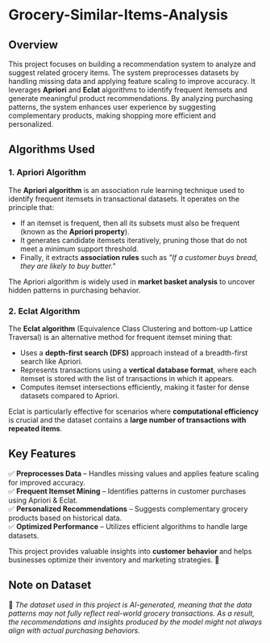 # **Grocery-Similar-Items-Analysis**

## **Overview**  
This project focuses on building a recommendation system to analyze and suggest related grocery items. The system preprocesses datasets by handling missing data and applying feature scaling to improve accuracy. It leverages **Apriori** and **Eclat** algorithms to identify frequent itemsets and generate meaningful product recommendations. By analyzing purchasing patterns, the system enhances user experience by suggesting complementary products, making shopping more efficient and personalized.  

## **Algorithms Used**  

### **1. Apriori Algorithm**  
The **Apriori algorithm** is an association rule learning technique used to identify frequent itemsets in transactional datasets. It operates on the principle that:  
- If an itemset is frequent, then all its subsets must also be frequent (known as the **Apriori property**).  
- It generates candidate itemsets iteratively, pruning those that do not meet a minimum support threshold.  
- Finally, it extracts **association rules** such as *"If a customer buys bread, they are likely to buy butter."*  

The Apriori algorithm is widely used in **market basket analysis** to uncover hidden patterns in purchasing behavior.  

### **2. Eclat Algorithm**  
The **Eclat algorithm** (Equivalence Class Clustering and bottom-up Lattice Traversal) is an alternative method for frequent itemset mining that:  
- Uses a **depth-first search (DFS)** approach instead of a breadth-first search like Apriori.  
- Represents transactions using a **vertical database format**, where each itemset is stored with the list of transactions in which it appears.  
- Computes itemset intersections efficiently, making it faster for dense datasets compared to Apriori.  

Eclat is particularly effective for scenarios where **computational efficiency** is crucial and the dataset contains a **large number of transactions with repeated items**.  

## **Key Features**  
✅ **Preprocesses Data** – Handles missing values and applies feature scaling for improved accuracy.  
✅ **Frequent Itemset Mining** – Identifies patterns in customer purchases using Apriori & Eclat.  
✅ **Personalized Recommendations** – Suggests complementary grocery products based on historical data.  
✅ **Optimized Performance** – Utilizes efficient algorithms to handle large datasets.  

This project provides valuable insights into **customer behavior** and helps businesses optimize their inventory and marketing strategies. 🚀

## **Note on Dataset**  
📝 *The dataset used in this project is AI-generated, meaning that the data patterns may not fully reflect real-world grocery transactions. As a result, the recommendations and insights produced by the model might not always align with actual purchasing behaviors.*  
